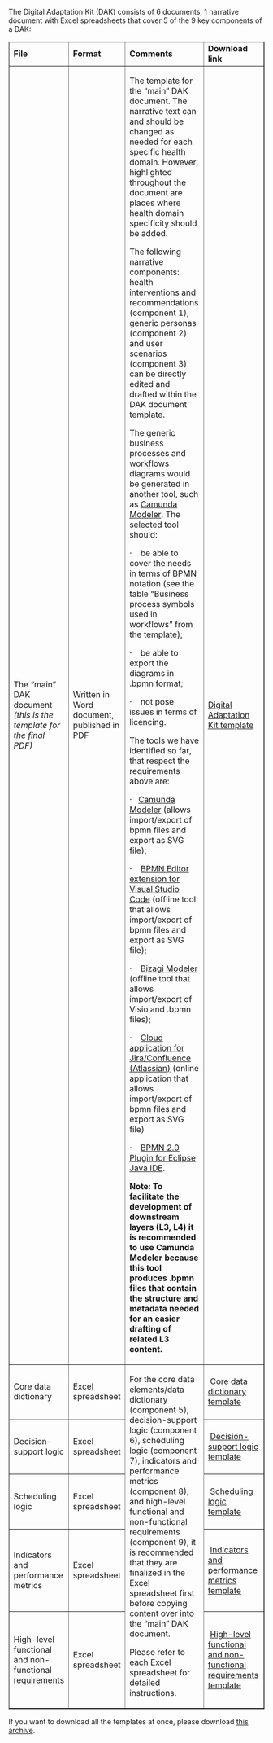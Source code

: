 The Digital Adaptation Kit (DAK) consists of 6 documents, 1 narrative document with Excel spreadsheets that cover 5 of the 9 key components of a DAK:

<table border="1">
	<tbody>
		<tr>
			<td width="193"><strong>File</strong></td>
			<td width="132"><strong>Format</strong></td>
			<td width="558"><strong>Comments</strong></td>
			<td width="558"><strong>Download link</strong></td>
		</tr>
		<tr>
			<td width="193">
				<p>The &ldquo;main&rdquo; DAK document <em>(this is the template for the final PDF)</em>
				</p>
			</td>
			<td width="132">
				<p>Written in Word document, published in PDF</p>
			</td>
			<td width="558">
				<p>The template for the &ldquo;main&rdquo; DAK document. The narrative text can and should be changed as needed for each specific health domain. However, highlighted throughout the document are places where health domain specificity should be added.</p>
				<p>The following narrative components: health interventions and recommendations (component 1), generic personas (component 2) and user scenarios (component 3) can be directly edited and drafted within the DAK document template.&nbsp;</p>
				<p>The generic business processes and workflows diagrams would be generated in another tool, such as <a href="https://camunda.com/download/modeler/">Camunda Modeler</a>. The selected tool should:</p>
				<p>&middot;&nbsp;&nbsp;&nbsp; be able to cover the needs in terms of BPMN notation (see the table &ldquo;Business process symbols used in workflows&rdquo; from the template);</p>
				<p>&middot;&nbsp;&nbsp;&nbsp; be able to export the diagrams in .bpmn format;</p>
				<p>&middot;&nbsp;&nbsp;&nbsp; not pose issues in terms of licencing.</p>
				<p>The tools we have identified so far, that respect the requirements above are:
					<p>&middot;&nbsp;&nbsp;&nbsp;<a href="https://camunda.com/download/modeler/">Camunda Modeler</a>  (allows import/export of bpmn files and export as SVG file); </p>
					<p>&middot;&nbsp;&nbsp;&nbsp; <a href="https://marketplace.visualstudio.com/items?itemName=redhat.vscode-extension-bpmn-editor">BPMN Editor extension for Visual Studio Code</a> (offline tool that allows import/export of bpmn files and export as SVG file); </p>
					<p>&middot;&nbsp;&nbsp;&nbsp; <a href="https://portal.bizagi.com/?task=register&tmpl=component&prd=mdl">Bizagi Modeler </a> (offline tool that allows import/export of Visio and .bpmn files); </p>
					<p>&middot;&nbsp;&nbsp;&nbsp; <a href="https://flower-bpm.com/docs/components/bpmn/coverage">Cloud application for Jira/Confluence (Atlassian)</a> (online application that allows import/export of bpmn files and export as SVG file)
					<p>&middot;&nbsp;&nbsp;&nbsp; <a href="https://docs.jboss.org/jbpm/v5.3/userguide/ch.eclipse-bpmn-plugin.html">BPMN 2.0 Plugin for Eclipse Java IDE</a>. </p>
				<p> <b>Note: To facilitate the development of downstream layers (L3, L4) it is recommended to use Camunda Modeler because this tool produces .bpmn files that contain the structure and metadata needed for an easier drafting of related L3 content.</b> </p>
			</td>
			<td><a href="Digital Adaptation Kit Template_v2.1.docx">Digital Adaptation Kit template</a></td>
		</tr>
		<tr>
			<td width="193">
				<p>Core data dictionary</p>
			</td>
			<td width="132">
				<p>Excel spreadsheet</p>
			</td>
			<td rowspan="5" width="558">
				<p>For the core data elements/data dictionary (component 5), decision-support logic (component 6), scheduling logic (component 7), indicators and performance metrics (component 8), and high-level functional and non-functional requirements (component 9), it is recommended that they are finalized in the Excel spreadsheet first before copying content over into the &ldquo;main&rdquo; DAK document.</p>
				<p>Please refer to each Excel spreadsheet for detailed instructions.</p>
			</td>
			<td width="132">&nbsp;<a href="DAK_core data dictionary_template_v2.1.xlsx">Core data dictionary template</a></td>
		</tr>
		<tr>
			<td width="193">
				<p>Decision-support logic</p>
			</td>
			<td width="132">
				<p>Excel spreadsheet</p>
			</td>
			<td width="132">&nbsp;<a href="DAK_decision-support logic_template_v2.1.xlsx">Decision-support logic template</a></td>
		</tr>
		<tr>
			<td width="193">
				<p>Scheduling logic</p>
			</td>
			<td width="132">
				<p>Excel spreadsheet</p>
			</td>
			<td width="132">&nbsp;<a href="DAK_scheduling logic_template_v2.1.xlsx">Scheduling logic template</a></td>
		</tr>
		<tr>
			<td width="193">
				<p>Indicators and performance metrics</p>
			</td>
			<td width="132">
				<p>Excel spreadsheet</p>
			</td>
			<td width="132">&nbsp;<a href="DAK_indicators and performance metrics_template_v2.1.xlsx">Indicators and performance metrics template</a></td>
		</tr>
		<tr>
			<td width="193">
				<p>High-level functional and non-functional requirements</p>
			</td>
			<td width="132">
				<p>Excel spreadsheet</p>
			</td>
			<td width="132">&nbsp;<a href="DAK_high-level functional and non-functional requirements_template_v2.1.xlsx">High-level functional and non-functional requirements template</a></td>
		</tr>
	</tbody>
</table>


<p>If you want to download all the templates at once, please download <a href="DAK_templates_v2.1.zip">this archive</a>.</p>
